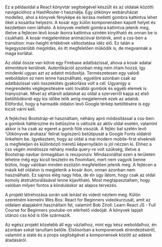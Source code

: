 Ez a példaoldal a React könyvtár segítségével készült és az oldalak közötti navigációhoz a HashRouter-t használja. 
Egy útikönyv webáruházat modellez, ahol a könyvek fényképe és leírása melletti gombra kattintva lehet őket a kosárba helyezni. A kosár egy külön komponensben kapott helyet és kezdetben nem látható. A könyvek melletti gombra kattintva jelenik meg, illetve a fejlécen lévő kosár ikonra kattintva szintén kinyitható és onnan be is csukható. A kosár megjelenítése animációval történik, amit a css-ben a transition: max-height értékének változtatása idéz elő. Ez talán a legegyszerűbb megoldás, és itt megfelelően működik is, de megvannak a maga korlátai.

Az oldal össze van kötve egy Firebase adatbázissal, ahova a kosár adatai elmentésre kerülnek. Autentikációt azonban még nem írtam hozzá, így mindenki ugyan azt az adatot módosítja. Természetesen egy valódi weboldalon ez nem lenne használható, egyelőre azonban csak az adatbázissal való összekötés gyakorlása volt a cél. Ugyanígy a megrendelés véglegesítésére való további gombok és egyéb elemek is hiányoznak.
Mivel az eltárolt adatokat az oldal a szerverről kapja az első betöltődésnél egy kis időbe telik amíg megjelennek ezek az adatok. Előfordul, hogy a harmadik oldalon levő Google térkép betöltésére is egy kicsit várni kell.

A fejléchez Bootstrap-et használtam, néhány apró módosítással a css-ben: a gombok háttérszíne és betűszíne is változik az aktív oldal esetén, valamint akkor is ha csak az egeret a gomb fölé visszük. A fejléc bal szélén levő 'Útikönyvek áruháza' felirat logószerű betűtípusát a Google Fonts oldalról linkeltem be.
Igyekeztem, hogy az oldal a mai modern mobile-first elveknek is megfeleljen és különböző méretű képernyőkön is jól nézzen ki. Ehhez a css végén mindössze néhány media query-re volt szükség, illetve a Bootstrap navbar önmagában is reszponzív. Mindazonáltal ezen a területen lehetne még egy kicsit tesztelni és finomítani, mert nem vagyok benne biztos, hogy valóban minden eszözön megfelelően jelenik meg.
A fejlécen a másik két oldalon is megjelenik a kosár ikon, onnan azonban nem használható. Ez sajnos elég nagy hiba, de én úgy látom, hogy csak az oldal komoly átstrukturálásával lenne kijavítható. Most megtapasztaltam, hogy valóban milyen fontos a kiinduláskor az alapos tervezés.

A projekt létrehozása során sok leírást és videót néztem meg. Külön szeretném kiemelni Wes Bos: React for Beginners videókurzusát, amit az oldalam alapjaként használtam fel, valamint Bob Ziroll: Learn React JS - Full Course for Beginners youtube-on elérhető videóját. A könyvek lapjait utánzó css kód is tőle származik.

Az egész projekt közelebb áll egy vázlathoz, mint egy kész weboldalhoz, én azonban sokat tanultam belőle. Elsősorban a komponensek elrendezéséről, valamint a state és a props segítségével a komponensek között az adatok átadásáról.
